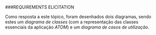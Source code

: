 ###REQUIREMENTS ELICITATION

Como resposta a este tópico, foram desenhados dois diagramas, sendo estes um *diagrama de classes* (com a representação das classes
essenciais da aplicação *ATOM*) e um *diagrama de casos de utilização*.
